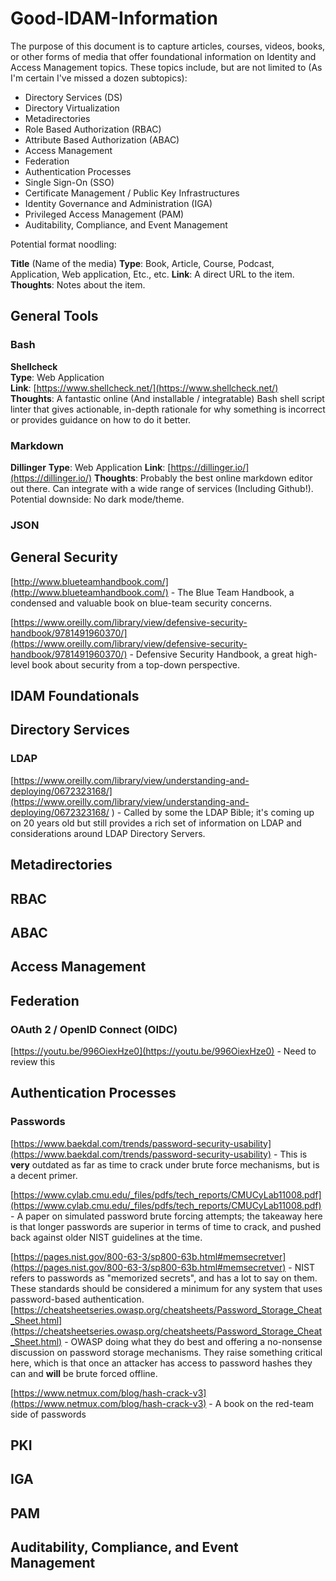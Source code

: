 # Good-IDAM-Information
[//]: # (Greets: jr-pe, Redlegion, topperge, and everyone who gave contributions when I asked them on various platforms.)


The purpose of this document is to capture articles, courses, videos, books, or other forms of media that offer foundational information on Identity and Access Management topics.  These topics include, but are not limited to (As I'm certain I've missed a dozen subtopics):

* Directory Services (DS)
* Directory Virtualization
* Metadirectories
* Role Based Authorization (RBAC)
* Attribute Based Authorization (ABAC)
* Access Management 
* Federation
* Authentication Processes
* Single Sign-On (SSO)
* Certificate Management / Public Key Infrastructures
* Identity Governance and Administration (IGA)
* Privileged Access Management (PAM)
* Auditability, Compliance, and Event Management


Potential format noodling:

**Title** (Name of the media)
**Type**: Book, Article, Course, Podcast, Application, Web application, Etc., etc.
**Link**: A direct URL to the item.
**Thoughts**: Notes about the item.


## General Tools

### Bash
**Shellcheck**  
**Type**: Web Application  
**Link**: [https://www.shellcheck.net/](https://www.shellcheck.net/)  
**Thoughts**: A fantastic online (And installable / integratable) Bash shell script linter that gives actionable, in-depth rationale for why something is incorrect or provides guidance on how to do it better.

### Markdown
**Dillinger**
**Type**: Web Application
**Link**: [https://dillinger.io/](https://dillinger.io/)
**Thoughts**: Probably the best online markdown editor out there.  Can integrate with a wide range of services (Including Github!).  Potential downside: No dark mode/theme.

### JSON


## General Security

[http://www.blueteamhandbook.com/](http://www.blueteamhandbook.com/) - The Blue Team Handbook, a condensed and valuable book on blue-team security concerns.

[https://www.oreilly.com/library/view/defensive-security-handbook/9781491960370/](https://www.oreilly.com/library/view/defensive-security-handbook/9781491960370/) - Defensive Security Handbook, a great high-level book about security from a top-down perspective.




## IDAM Foundationals

## Directory Services

### LDAP

[https://www.oreilly.com/library/view/understanding-and-deploying/0672323168/](https://www.oreilly.com/library/view/understanding-and-deploying/0672323168/ ) - Called by some the LDAP Bible; it's coming up on 20 years old but still provides a rich set of information on LDAP and considerations around LDAP Directory Servers.

## Metadirectories

## RBAC

## ABAC

## Access Management

## Federation

### OAuth 2 / OpenID Connect (OIDC)
[https://youtu.be/996OiexHze0](https://youtu.be/996OiexHze0) - Need to review this

## Authentication Processes
### Passwords
[https://www.baekdal.com/trends/password-security-usability](https://www.baekdal.com/trends/password-security-usability) - This is **very** outdated as far as time to crack under brute force mechanisms, but is a decent primer. 

[https://www.cylab.cmu.edu/_files/pdfs/tech_reports/CMUCyLab11008.pdf](https://www.cylab.cmu.edu/_files/pdfs/tech_reports/CMUCyLab11008.pdf) - A paper on simulated password brute forcing attempts; the takeaway here is that longer passwords are superior in terms of time to crack, and pushed back against older NIST guidelines at the time.

[https://pages.nist.gov/800-63-3/sp800-63b.html#memsecretver](https://pages.nist.gov/800-63-3/sp800-63b.html#memsecretver) - NIST refers to passwords as "memorized secrets", and has a lot to say on them.  These standards should be considered a minimum for any system that uses password-based authentication.
[https://cheatsheetseries.owasp.org/cheatsheets/Password_Storage_Cheat_Sheet.html](https://cheatsheetseries.owasp.org/cheatsheets/Password_Storage_Cheat_Sheet.html) - OWASP doing what they do best and offering a no-nonsense discussion on password storage mechanisms.  They raise something critical here, which is that once an attacker has access to password hashes they can and **will** be brute forced offline.

[https://www.netmux.com/blog/hash-crack-v3](https://www.netmux.com/blog/hash-crack-v3) - A book on the red-team side of passwords

## PKI

## IGA

## PAM

## Auditability, Compliance, and Event Management
